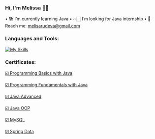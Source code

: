 ### Hi, I'm Melissa 👋🏻

• 📚 I’m currently learning Java
• 👉🏻 I’m looking for Java internship
• 📧 Reach me: melisarudeva@gmail.com

### Languages and Tools:
[![My Skills](https://skills.thijs.gg/icons?i=idea,java,spring,hibernate,maven,mysql,regex,postman&theme=light)](https://skills.thijs.gg)

### Certificates:
<a href="https://softuni.bg/certificates/details/135127/8650a326" title="Certificate">☑️ Programming Basics with Java</a>

<a href="https://softuni.bg/Certificates/Details/148685/97cc45b5" title="Certificate">☑️ Programming Fundamentals with Java</a>

<a href="https://softuni.bg/Certificates/Details/161773/4cc45187" title="Certificate">☑️ Java Advanced</a>

<a href="https://softuni.bg/Certificates/Details/168918/cd8aa8a4" title="Certificate">☑️ Java OOP</a>

<a href="https://softuni.bg/certificates/details/172365/5465d745" title="Certificate">☑️ MySQL </a>

<a href="https://softuni.bg/certificates/details/180614/2555bdcc" title="Certificate">☑️ Spring Data </a>

